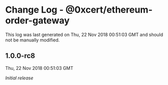 # Change Log - @0xcert/ethereum-order-gateway

This log was last generated on Thu, 22 Nov 2018 00:51:03 GMT and should not be manually modified.

## 1.0.0-rc8
Thu, 22 Nov 2018 00:51:03 GMT

*Initial release*

